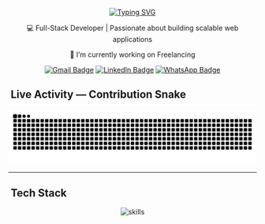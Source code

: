 <div align="center">

<!-- Typing SVG -->
<p align="center">
  <a href="https://github.com/pranjitbis">
    <img src="https://readme-typing-svg.herokuapp.com?font=Fira+Code&weight=600&size=32&pause=800&color=36BCF7&center=true&vCenter=true&width=700&lines=Hi+there+👋;My+name+is+Pranjit;I+am+a+Full+Stack+Developer;" alt="Typing SVG" />
  </a>
</p>


💻 Full-Stack Developer | Passionate about building scalable web applications

<p>🔭 I’m currently working on Freelancing</p>

</div>

<div align="center">

[![Gmail Badge](https://img.shields.io/badge/Gmail-333333?style=for-the-badge&logo=gmail&logoColor=red)](mailto:pranjitbiswas230@gmail.com)
[![LinkedIn Badge](https://img.shields.io/badge/LinkedIn-0A66C2?style=for-the-badge&logo=linkedin&logoColor=white)](https://www.linkedin.com/in/pranjit-biswas-42066526b/)
[![WhatsApp Badge](https://img.shields.io/badge/WhatsApp-25D366?style=for-the-badge&logo=whatsapp&logoColor=white)]([https://wa.me/000000](https://wa.me/+917099501699))

</div>



## ​ Live Activity — Contribution Snake

<p align="center">
  <img src="https://raw.githubusercontent.com/pranjitbis/pranjitbis/output/snake.svg" alt="Contribution Snake" />
</p>

---

## ​​ Tech Stack

<div align="center">
  <img
    src="https://skillicons.dev/icons?i=bootstrap,html,css,vscode,github,figma,tailwind,git,javascript,react,nextjs,nodejs,express"
    alt="skills"
    className="max-w-full"
  />
</div>





